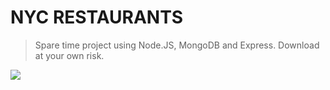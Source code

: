 # NYC RESTAURANTS

> Spare time project using Node.JS, MongoDB and Express. Download at your own risk.

![](screenshot-31_APR.png)
